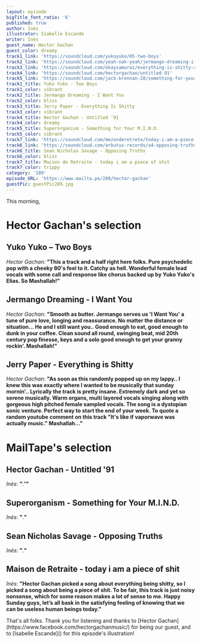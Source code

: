 ```yaml
---
layout: episode
bigTitle_font_ratio: '6'
published: true
author: Inès
illustrator: Isabelle Escande
writer: Inès
guest_name: Hector Gachan
guest_color: dreamy
track1_link: 'https://soundcloud.com/yukoyuko/05-two-boys'
track2_link: 'https://soundcloud.com/yeah-nah-yeah/jermango-dreaming-i-want-you'
track3_link: 'https://soundcloud.com/okaysamurai/everything-is-shitty-x-jerry-paper'
track4_link: 'https://soundcloud.com/hectorgachan/untitled-91'
track5_link: 'https://soundcloud.com/jack-brennan-28/something-for-your-mind'
track1_title: Yuko Yuko - Two Boys
track1_color: vibrant
track2_title: Jermango Dreaming - I Want You
track2_color: bliss
track3_title: Jerry Paper - Everything Is Shitty
track3_color: vibrant
track4_title: Hector Gachan - Untitled '91
track4_color: dreamy
track5_title: Superorganism - Something for Your M.I.N.D.
track5_color: vibrant
track7_link: 'https://soundcloud.com/mezonderetrete/today-i-am-a-piece-of-shit'
track6_link: 'https://soundcloud.com/arbutus-records/a4-opposing-truths'
track6_title: Sean Nicholas Savage - Opposing Truths
track6_color: bliss
track7_title: Maison de Retraite - today i am a piece of shit
track7_color: trippy
category: '289'
episode_URL: 'https://www.mailta.pe/289/hector-gachan'
guestPic: guestPic289.jpg
---
```

<p id="introduction">This morning, </p>
<p></p>


# Hector Gachan's selection

## Yuko Yuko – Two Boys
_Hector Gachan_: **"**This a track and a half right here folks. Pure psychedelic pop with a cheeky 80's feel to it. Catchy as hell. Wonderful female lead vocals with some call and response like chorus backed up by Yuko Yuko's Elias. So Mashallah!**"**

## Jermango Dreaming - I Want You
_Hector Gachan_: **"**Smooth as butter. Jermango serves us 'I Want You' a tune of pure love, longing and reassurance. No matter the distance or situation... He and I still want you.. Good enough to eat, good enough to dunk in your coffee. Clean sound all round, swinging beat, mid 20th century pop finesse, keys and a solo good enough to get your granny rockin'. Mashallah!**"**

## Jerry Paper - Everything is Shitty
_Hector Gachan_: **"**As soon as this randomly popped up on my lappy.. I knew this was exactly where I wanted to be musically that sunday mornin'.. Lyrically the track is pretty insane. Extremely dark and yet so serene musically. Warm organs, multi layered vocals singing along with gorgeous high pitched female sampled vocals. The song is a dystopian sonic venture. Perfect way to start the end of your week. To quote a random youtube comment on this track "It's like if vaporwave was actually music." Mashallah...**"**


# MailTape's selection

## Hector Gachan - Untitled '91
_Inès_: **"**."**"**

## Superorganism - Something for Your M.I.N.D.
_Inès_: **"**.**"**

## Sean Nicholas Savage - Opposing Truths
_Inès_: **"**.**"**

## Maison de Retraite - today i am a piece of shit 
_Inès_: **"**Hector Gachan picked a song about everything being shitty, so I picked a song about being a piece of shit. To be fair, this track is just noisy nonsense, which for some reason makes a lot of sense to me. Happy Sunday guys, let’s all bask in the satisfying feeling of knowing that we can be useless human beings today.**"**

<p id="outroduction">That's all folks. Thank you for listening and thanks to [Hector Gachan](https://www.facebook.com/hectorgachanmusic/) for being our guest, and to [Isabelle Escande]() for this episode's illustration!</p>
